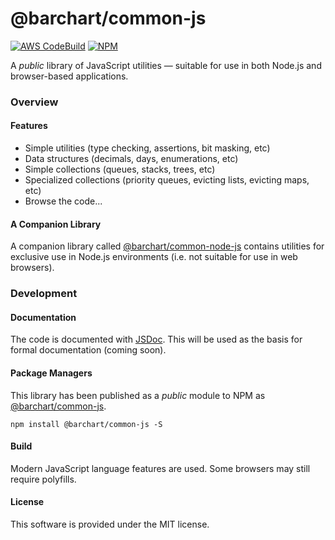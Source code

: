# @barchart/common-js

[![AWS CodeBuild](https://codebuild.us-east-1.amazonaws.com/badges?uuid=eyJlbmNyeXB0ZWREYXRhIjoiYjhPK3NyazNKNlo4QmQzblZnbFFuR2ljMUljdXlRWGp6MEtaWW1pREpBRndCSkk1MkZyUDJCdzZWcCsxbEU5NERuZFhTU0RKZG9NbStjbTFIa3JnRlI4PSIsIml2UGFyYW1ldGVyU3BlYyI6IkFtZFhHQ0NLV0lhUlBoaWUiLCJtYXRlcmlhbFNldFNlcmlhbCI6MX0%3D&branch=master)](https://github.com/barchart/common-js)
[![NPM](https://img.shields.io/npm/v/@barchart/common-js)](https://www.npmjs.com/package/@barchart/common-js)

A *public* library of JavaScript utilities — suitable for use in both Node.js and browser-based applications.

### Overview

#### Features

* Simple utilities (type checking, assertions, bit masking, etc)
* Data structures (decimals, days, enumerations, etc)
* Simple collections (queues, stacks, trees, etc)
* Specialized collections (priority queues, evicting lists, evicting maps, etc)
* Browse the code...

#### A Companion Library

A companion library called [@barchart/common-node-js](https://github.com/barchart/barchart-common-node-js) contains utilities for exclusive use in Node.js environments (i.e. not suitable for use in web browsers).

### Development

#### Documentation

The code is documented with [JSDoc](http://usejsdoc.org/). This will be used as the basis for formal documentation (coming soon).

#### Package Managers

This library has been published as a *public* module to NPM as [@barchart/common-js](https://www.npmjs.com/package/@barchart/common-js).

```shell
npm install @barchart/common-js -S
```

#### Build

Modern JavaScript language features are used. Some browsers may still require polyfills.

#### License

This software is provided under the MIT license.
